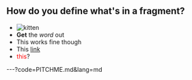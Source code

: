 ## How do you define what's in a fragment?

- <span class="fragment">![kitten](https://s-media-cache-ak0.pinimg.com/236x/a4/30/d9/a430d949eb0da1204c6cbe2958d7a188--iphone-c-cases-case-for-iphone.jpg)</span>
- <span class="fragment">**Get** the *word* out</span>
- <span class="fragment">This works fine though</span>
- <span class="fragment">This [link](https://www.google.com)</span>
- <span style="color:red">this</span>?</span>

---?code=PITCHME.md&lang=md
